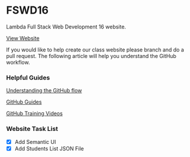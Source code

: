 # FSWD16

Lambda Full Stack Web Development 16 website.

[View Website](https://awesome-volhard-64be73.netlify.com/)

If you would like to help create our class website please branch and do a pull request. The following article will help you understand the GitHub workflow.

### Helpful Guides

[Understanding the GitHub flow](https://guides.github.com/introduction/flow/)

[GitHub Guides](https://guides.github.com)

[GitHub Training Videos](https://www.youtube.com/githubguides)


### Website Task List

- [x] Add Semantic UI
- [x] Add Students List JSON File
